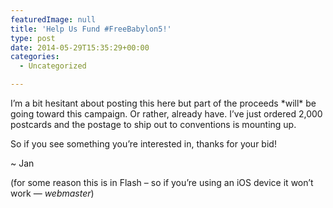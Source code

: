 ```yaml
---
featuredImage: null
title: 'Help Us Fund #FreeBabylon5!'
type: post
date: 2014-05-29T15:35:29+00:00
categories:
  - Uncategorized

---
```

I&#8217;m a bit hesitant about posting this here but part of the proceeds \*will\* be going toward this campaign. Or rather, already have. I&#8217;ve just ordered 2,000 postcards and the postage to ship out to conventions is mounting up.

So if you see something you&#8217;re interested in, thanks for your bid!

~ Jan



(for some reason this is in Flash &#8211; so if you&#8217;re using an iOS device it won&#8217;t work — _webmaster_)
